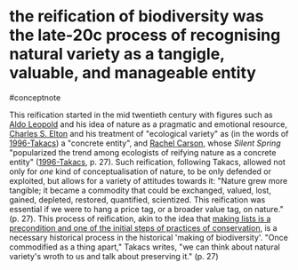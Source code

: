 # the reification of biodiversity was the late-20c process of recognising natural variety as a tangigle, valuable, and manageable entity

#conceptnote


This reification started in the mid twentieth century with figures such as [Aldo Leopold](1996-Takacs.md#Aldo%20Leopold%201887–1948) and his idea of nature as a pragmatic and emotional resource, [Charles S. Elton](1996-Takacs.md#Charles%20S%20Elton%201900–1992) and his treatment of "ecological variety" as (in the words of [1996-Takacs](1996-Takacs.md)) a "concrete entity", and [Rachel Carson](1996-Takacs.md#Rachel%20Carson%201907–64), whose *Silent Spring* "popularized the trend among ecologists of reifying nature as a concrete entity" ([1996-Takacs](1996-Takacs.md), p. 27). Such reification, following Takacs, allowed not only for *one* kind of conceptualisation of nature, to be only defended or exploited, but allows for a variety of attitudes towards it: "Nature grew more tangible; it became a commodity that could be exchanged, valued, lost, gained, depleted, restored, quantified, scientized. This reification was essential if we were to hang a price tag, or a broader value tag, on nature." (p. 27). This process of reification, akin to the idea that [making lists is a precondition and one of the initial steps of practices of conservation](making%20lists%20is%20a%20precondition%20and%20one%20of%20the%20initial%20steps%20of%20practices%20of%20conservation.md), is a necessary historical process in the historical 'making of biodiversity'. "Once commodified as a thing apart," Takacs writes, "we can think about natural variety's wroth to us and talk about preserving it." (p. 27)